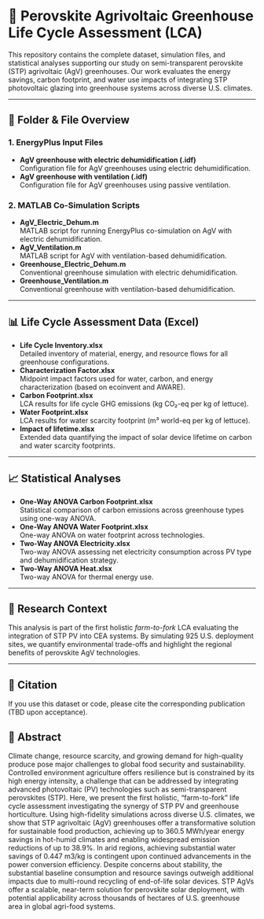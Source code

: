 # 🌱 Perovskite Agrivoltaic Greenhouse Life Cycle Assessment (LCA)

This repository contains the complete dataset, simulation files, and statistical analyses supporting our study on semi-transparent perovskite (STP) agrivoltaic (AgV) greenhouses. Our work evaluates the energy savings, carbon footprint, and water use impacts of integrating STP photovoltaic glazing into greenhouse systems across diverse U.S. climates.

---

## 🔧 Folder & File Overview

### **1. EnergyPlus Input Files**
- **AgV greenhouse with electric dehumidification (.idf)**  
  Configuration file for AgV greenhouses using electric dehumidification.
- **AgV greenhouse with ventilation (.idf)**  
  Configuration file for AgV greenhouses using passive ventilation.

### **2. MATLAB Co-Simulation Scripts**
- **AgV_Electric_Dehum.m**  
  MATLAB script for running EnergyPlus co-simulation on AgV with electric dehumidification.
- **AgV_Ventilation.m**  
  MATLAB script for AgV with ventilation-based dehumidification.
- **Greenhouse_Electric_Dehum.m**  
  Conventional greenhouse simulation with electric dehumidification.
- **Greenhouse_Ventilation.m**  
  Conventional greenhouse with ventilation-based dehumidification.

---

## 📊 Life Cycle Assessment Data (Excel)

- **Life Cycle Inventory.xlsx**  
  Detailed inventory of material, energy, and resource flows for all greenhouse configurations.
- **Characterization Factor.xlsx**  
  Midpoint impact factors used for water, carbon, and energy characterization (based on ecoinvent and AWARE).
- **Carbon Footprint.xlsx**  
  LCA results for life cycle GHG emissions (kg CO₂-eq per kg of lettuce).
- **Water Footprint.xlsx**  
  LCA results for water scarcity footprint (m³ world-eq per kg of lettuce).
- **Impact of lifetime.xlsx**  
  Extended data quantifying the impact of solar device lifetime on carbon and water scarcity footprints.  

---

## 📈 Statistical Analyses

- **One-Way ANOVA Carbon Footprint.xlsx**  
  Statistical comparison of carbon emissions across greenhouse types using one-way ANOVA.
- **One-Way ANOVA Water Footprint.xlsx**  
  One-way ANOVA on water footprint across technologies.
- **Two-Way ANOVA Electricity.xlsx**  
  Two-way ANOVA assessing net electricity consumption across PV type and dehumidification strategy.
- **Two-Way ANOVA Heat.xlsx**  
  Two-way ANOVA for thermal energy use.

---

## 🔬 Research Context

This analysis is part of the first holistic *farm-to-fork* LCA evaluating the integration of STP PV into CEA systems. By simulating 925 U.S. deployment sites, we quantify environmental trade-offs and highlight the regional benefits of perovskite AgV technologies.

---

## 📎 Citation

If you use this dataset or code, please cite the corresponding publication (TBD upon acceptance).


## 🧾 Abstract

Climate change, resource scarcity, and growing demand for high-quality produce pose major challenges to global food security and sustainability. Controlled environment agriculture offers resilience but is constrained by its high energy intensity, a challenge that can be addressed by integrating advanced photovoltaic (PV) technologies such as semi-transparent perovskites (STP). Here, we present the first holistic, “farm-to-fork” life cycle assessment investigating the synergy of STP PV and greenhouse horticulture. Using high-fidelity simulations across diverse U.S. climates, we show that STP agrivoltaic (AgV) greenhouses offer a transformative solution for sustainable food production, achieving up to 360.5 MWh/year energy savings in hot-humid climates and enabling widespread emission reductions of up to 38.9%. In arid regions, achieving substantial water savings of 0.447 m3/kg is contingent upon continued advancements in the power conversion efficiency. Despite concerns about stability, the substantial baseline consumption and resource savings outweigh additional impacts due to multi-round recycling of end-of-life solar devices. STP AgVs offer a scalable, near-term solution for perovskite solar deployment, with potential applicability across thousands of hectares of U.S. greenhouse area in global agri-food systems.
